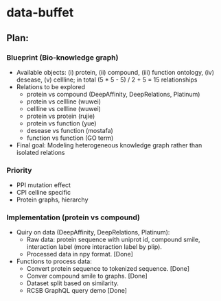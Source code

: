 # data-buffet

## Plan:


### Blueprint (Bio-knowledge graph)
* Available objects: (i) protein, (ii) compound, (iii) function ontology, (iv) desease, (v) cellline; in total (5 * 5 - 5) / 2 + 5 = 15 relationships
* Relations to be explored
  * protein vs compound (DeepAffinity, DeepRelations, Platinum)
  * protein vs cellline (wuwei)
  * cellline vs cellline (wuwei)
  * protein vs protein (rujie)
  * protein vs function (yue)
  * desease vs function (mostafa)
  * function vs function (GO term)
* Final goal: Modeling heterogeneous knowledge graph rather than isolated relations

### Priority
* PPI mutation effect
* CPI celline specific
* Protein graphs, hierarchy

### Implementation (protein vs compound)
* Quiry on data (DeepAffinity, DeepRelations, Platinum):
  * Raw data: protein sequence with uniprot id, compound smile, interaction label (more interaction label by plip).
  * Processed data in npy format. [Done]
* Functions to process data:
  * Convert protein sequence to tokenized sequence. [Done]
  * Conver compound smile to graphs. [Done]
  * Dataset split based on similarity.
  * RCSB GraphQL query demo [Done]
